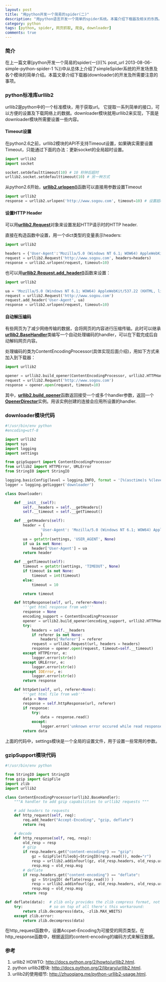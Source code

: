 ```yaml
---
layout: post
title: "用python开发一个简易的spider(二)"
description: "用python语言开发一个简单的spider系统。本篇介绍下载器及相关的东西。"
category: python
tags: [python, spider, 网页抓取, 爬虫, downloader]
comments: true
---
```


### 简介

在上一篇文章[python开发一个简易的spider(一)]({% post_url 2013-08-06-simple-python-spider-1 %})中从总体上介绍了simpleSpider系统的开发场景及各个模块的简单介绍。本篇文章介绍下载器(downloader)的开发及所需要注意的事项。

### python标准库urllib2

urllib2是python中的一个标准模块，用于获取url。 它提取一系列简单的接口，可以方便的设置及下载网络上的数据。downloader模块就用urllib2来实现，下面是downloader模块所需要设置一些内容。

<!-- more -->

#### Timeout设置

在python2.6之前，urllib2模块的API不支持Timeout设置，如果确实需要设置Timeout，只能通过下面的办法：更新socket的全局超时设置。

```python
import urllib2
import socket

socket.setdefaulttimeout(10) # 10 秒钟后超时
urllib2.socket.setdefaulttimeout(10) # 另一种方式
```

从python2.6开始，[**urllib2.urlopen()**](http://docs.python.org/2/library/urllib2.html#urllib2.urlopen)函数可以直接用参数设置Timeout

```python
import urllib2
response = urllib2.urlopen('http://www.sogou.com', timeout=10) # 设置超时为10秒
```

#### 设置HTTP Header

可以用[**urllib2.Request**](http://docs.python.org/2/library/urllib2.html#request-objects)对象来设置发起HTTP请示时的HTTP header.

直接在构造函数中设置，用一个dict类型的变量表示headers:

```python
import urllib2

headers = {'User-Agent':'Mozilla/5.0 (Windows NT 6.1; WOW64) AppleWebKit/537.22 (KHTML, like Gecko) Chrome/25.0.1364.97 Safari/537.22'}
request = urllib2.Request('http://www.sogou.com', headers=headers)
response = urllib2.urlopen(request, timeout=10)
```

也可以用[**urllib2.Request.add_header()**](http://docs.python.org/2/library/urllib2.html#urllib2.Request.add_header)函数来设置：

```python
import urllib2

ua = 'Mozilla/5.0 (Windows NT 6.1; WOW64) AppleWebKit/537.22 (KHTML, like Gecko) Chrome/25.0.1364.97 Safari/537.22'
request = urllib2.Request('http://www.sogou.com')
request.add_header('User-Agent', ua)
response = urllib2.urlopen(request, timeout=10)
```

#### 自动解压编码

有些网页为了减少网络传输的数据，会将网页的内容进行压缩传输。此时可以继承[**urllib2.BaseHandler**](http://docs.python.org/2/library/urllib2.html#basehandler-objects)类编写一个自动处理编码的handler，可以在下载完成后自动解码网页内容。

处理编码的类为ContentEncodingProcessor(具体实现后面介绍)，用如下方式来加入到下载器：

```python
import urllib2

opener = urllib2.build_opener(ContentEncodingProcessor, urllib2.HTTPHandler)
request = urllib2.Request('http://www.sogou.com')
response = opener.open(request, timeout=10)
```

其中，[**urllib2.build_opener**](http://docs.python.org/2/library/urllib2.html#urllib2.build_opener)函数返回接受一个或多个handler参数，返回一个[**OpenerDirector**](http://docs.python.org/2/library/urllib2.html#urllib2.OpenerDirector)实例。用该实例创建的连接会应用所设置的handler.

### downloader模块代码

```python
#!/usr/bin/env python
#encoding=utf-8

import urllib2
import sys
import logging
import settings

from gzipSupport import ContentEncodingProcessor
from urllib2 import HTTPError, URLError
from StringIO import StringIO

logging.basicConfig(level = logging.INFO, format = '[%(asctime)s %(levelname)s] [%(module)s] %(message)s', datefmt='%Y%m%d %H:%M:%S')
logger = logging.getLogger('downloader')

class Downloader:

	def __init__(self):
		self.__headers = self.__getHeaders()
		self.__timeout = self.__getTimeout()

	def __getHeaders(self):
		header = {
				'User-Agent': 'Mozilla/5.0 (Windows NT 6.1; WOW64) AppleWebKit/537.22 (KHTML, like Gecko) Chrome/25.0.1364.97 Safari/537.22'
				}
		ua = getattr(settings, 'USER_AGENT', None)
		if ua is not None:
			header['User-Agent'] = ua
		return header

	def __getTimeout(self):
		timeout = getattr(settings, 'TIMEOUT', None)
		if timeout is not None:
			timeout = int(timeout)
		else:
			timeout = 10

		return timeout

	def httpResponse(self, url, referer=None):
		'''get html response from web'''
		response = None
		encoding_support = ContentEncodingProcessor
		opener = urllib2.build_opener(encoding_support, urllib2.HTTPHandler)
		try:
			headers = self.__headers
			if referer is not None:
				headers['Referer'] = referer
			request = urllib2.Request(url, headers = headers)
			response = opener.open(request, timeout=self.__timeout)
		except HTTPError, e:
			logger.error(str(e))
		except URLError, e:
			logger.error(str(e))
		except IOError, e:
			logger.error(str(e))
		return response

	def httpGet(self, url, referer=None):
		'''get html file from web'''
		data = None
		response = self.httpResponse(url, referer)
		if response:
			try:
				data = response.read()
			except:
				logger.error('unknown error occured while read response')
		return data
```

上面的代码中，settings模块是一个全局的设置文件，用于设置一些常用的参数。

### gzipSupport模块代码

```python
#!/usr/bin/env python

from StringIO import StringIO
from gzip import GzipFile
import zlib
import urllib2

class ContentEncodingProcessor(urllib2.BaseHandler):
	"""A handler to add gzip capabilities to urllib2 requests """

	# add headers to requests
	def http_request(self, req):
		req.add_header("Accept-Encoding", "gzip, deflate")
		return req

	# decode
	def http_response(self, req, resp):
		old_resp = resp
		# gzip
		if resp.headers.get("content-encoding") == "gzip":
			gz = GzipFile(fileobj=StringIO(resp.read()), mode="r")
			resp = urllib2.addinfourl(gz, old_resp.headers, old_resp.url, old_resp.code)
			resp.msg = old_resp.msg
		# deflate
		if resp.headers.get("content-encoding") == "deflate":
			gz = StringIO( deflate(resp.read()) )
			resp = urllib2.addinfourl(gz, old_resp.headers, old_resp.url, old_resp.code)	# 'class to add info() and
			resp.msg = old_resp.msg
		return resp

def deflate(data):	# zlib only provides the zlib compress format, not the deflate format;
	try:			# so on top of all there's this workaround:
		return zlib.decompress(data, -zlib.MAX_WBITS)
	except zlib.error:
		return zlib.decompress(data)
```

在http_request函数中，设置Accpet-Encoding为可接受的网页类型。在http_response函数中，根据返回的content-encoding的编码方式来解压数据。

### 参考

1. urllib2 HOWTO: <http://docs.python.org/2/howto/urllib2.html>.
2. python urllib2模块: <http://docs.python.org/2/library/urllib2.html>.
3. urllib2的使用细节: <http://zhuoqiang.me/python-urllib2-usage.html>.

